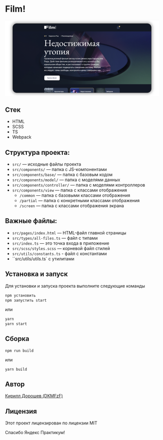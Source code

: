 # Film!

![screen_app](./app-screen.png)

## Стек
- HTML
- SCSS
- TS
- Webpack

## Структура проекта:
- ```src/``` — исходные файлы проекта
- ```src/components/``` — папка с JS-компонентами
- ```src/components/base/``` — папка с базовым кодом
- ```src/components/model/``` — папка с моделями данных
- ```src/components/controller/``` — папка с моделями контроллеров
- ```src/components/view``` — папка с классами отображения
    - ```/common``` — папка с базовыми классами отображения
    - ```/partial``` — папка с конкретными классами отображения
    - ```/screen``` — папка с классами отображения экрана

## Важные файлы:
- ```src/pages/index.html``` — HTML-файл главной страницы
- ```src/types/all-files.ts``` — файл с типами
- ``src/index.ts`` — это точка входа в приложение
- ``src/scss/styles.scss`` — корневой файл стилей
- ``src/utils/constants.ts`` - файл с константами
- ``src/utils/utils.ts` с утилитами

## Установка и запуск
Для установки и запуска проекта выполните следующие команды

```
npm установить
npm запустить start
```

или

```
yarn
yarn start
```


## Сборка

```
npm run build
```

или

```
yarn build
```

## Автор

[Кирилл Дорошев (DKMFzF)](https://vk.com/dkmfzf )

## Лицензия

Этот проект лицензирован по лицензии MIT

Спасибо Яндекс Практикум!
